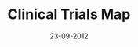 ---
title: Clinical Trials Map
url: clinical-trials-map
comments: false
layout: post
categories: [blog]
tags: []
date: 23-09-2012
---